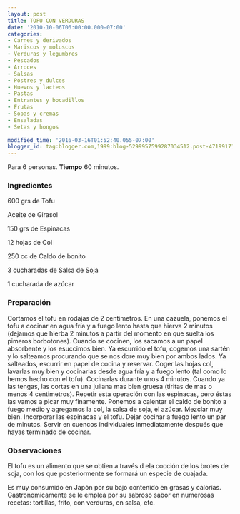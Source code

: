 ```yaml
---
layout: post
title: TOFU CON VERDURAS
date: '2010-10-06T06:00:00.000-07:00'
categories:
- Carnes y derivados
- Mariscos y moluscos
- Verduras y legumbres
- Pescados
- Arroces
- Salsas
- Postres y dulces
- Huevos y lacteos
- Pastas
- Entrantes y bocadillos
- Frutas
- Sopas y cremas
- Ensaladas
- Setas y hongos
 
modified_time: '2016-03-16T01:52:40.055-07:00'
blogger_id: tag:blogger.com,1999:blog-5299957599287034512.post-4719917180087310652
---
```


Para 6 personas.
<b>Tiempo</b> 60 minutos.

<h3>Ingredientes</h3>

600 grs de Tofu

Aceite de Girasol

150 grs de Espinacas

12 hojas de Col

250 cc de Caldo de bonito

3 cucharadas de Salsa de Soja

1 cucharada de azúcar

<h3>Preparación</h3>

Cortamos el tofu en rodajas de 2 centimetros. En una cazuela, ponemos el tofu a cocinar en agua fría y a fuego lento hasta que hierva 2 minutos (dejamos que hierba 2 minutos a partir del momento en que suelta los pimeros borbotones). Cuando se cocinen, los sacamos a un papel absorbente y los esuccimos bien. Ya escurrido el tofu, cogemos una sartén y lo salteamos procurando que se nos dore muy bien por ambos lados. Ya salteados, escurrir en papel de cocina y reservar. Coger las hojas col, lavarlas muy bien y cocinarlas desde agua fría y a fuego lento (tal como lo hemos hecho con el tofu). Cocinarlas durante unos 4 minutos. Cuando ya las tengas, las cortas en una juliana mas bien gruesa (tiritas de mas o menos 4 centimetros). Repetir esta operación con las espinacas, pero éstas las vamos a picar muy finamente. Ponemos a calentar el caldo de bonito a fuego medio y agregamos la col, la salsa de soja, el azúcar. Mezclar muy bien. Incorporar las espinacas y el tofu. Dejar cocinar a fuego lento un par de minutos. Servir en cuencos individuales inmediatamente después que hayas terminado de cocinar.

<h3>Observaciones</h3>

El tofu es un alimento que se obtien a través d ela cocción de los brotes de soja, con los que posteriormente se formará un especie de cuajada.

Es muy consumido en Japón por su bajo contenido en grasas y calorías. Gastronomicamente se le emplea por su sabroso sabor en numerosas recetas: tortillas, frito, con verduras, en salsa, etc.

